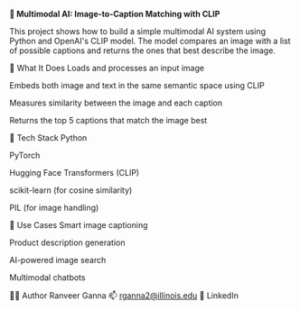 **🧠 Multimodal AI: Image-to-Caption Matching with CLIP**

This project shows how to build a simple multimodal AI system using Python and OpenAI's CLIP model. The model compares an image with a list of possible captions and returns the ones that best describe the image.

🚀 What It Does
Loads and processes an input image

Embeds both image and text in the same semantic space using CLIP

Measures similarity between the image and each caption

Returns the top 5 captions that match the image best

🧰 Tech Stack
Python

PyTorch

Hugging Face Transformers (CLIP)

scikit-learn (for cosine similarity)

PIL (for image handling)



🔮 Use Cases
Smart image captioning

Product description generation

AI-powered image search

Multimodal chatbots

🙋‍♂️ Author
Ranveer Ganna
📫 rganna2@illinois.edu
💼 LinkedIn

